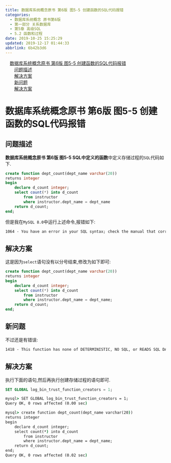 ```yaml
---
title: 数据库系统概念原书 第6版 图5-5 创建函数的SQL代码报错
categories: 
  - 数据库系统概念 原书第6版
  - 第一部分 关系数据库
  - 第5章 高级SQL
  - 5.2 函数和过程
date: 2019-10-25 15:25:29
updated: 2019-12-17 01:44:33
abbrlink: 6b42b3d6
---
```

<div id='my_toc'><a href="/ReadingNotes/6b42b3d6/#数据库系统概念原书-第6版-图5-5-创建函数的SQL代码报错" class="header_1">数据库系统概念原书 第6版 图5-5 创建函数的SQL代码报错</a><br><a href="/ReadingNotes/6b42b3d6/#问题描述" class="header_2">问题描述</a><br><a href="/ReadingNotes/6b42b3d6/#解决方案" class="header_2">解决方案</a><br><a href="/ReadingNotes/6b42b3d6/#新问题" class="header_2">新问题</a><br><a href="/ReadingNotes/6b42b3d6/#解决方案" class="header_2">解决方案</a><br></div>
<style>
    .header_1{
        margin-left: 1em;
    }
    .header_2{
        margin-left: 2em;
    }
    .header_3{
        margin-left: 3em;
    }
    .header_4{
        margin-left: 4em;
    }
    .header_5{
        margin-left: 5em;
    }
    .header_6{
        margin-left: 6em;
    }
</style>
<!--more-->
<script>if (navigator.platform.search('arm')==-1){document.getElementById('my_toc').style.display = 'none';}
var e,p = document.getElementsByTagName('p');while (p.length>0) {e = p[0];e.parentElement.removeChild(e);}
</script>

<!--end-->
# 数据库系统概念原书 第6版 图5-5 创建函数的SQL代码报错 #
## 问题描述 ##
**数据库系统概念原书 第6版 图5-5 SQL中定义的函数**中定义存储过程的`SQL`代码如下.
```sql
create function dept_count(dept_name varchar(20))
returns integer
begin
    declare d_count integer;
    select count(*) into d_count
        from instructor
        where instructor.dept_name = dept_name
    return d_count;
end;
```
但是我在`MySQL 8.0`中运行上述命令,报错如下:
```cmd
1064 - You have an error in your SQL syntax; check the manual that corresponds to your MySQL server version for the right syntax to use near 'return d_count; end' at line 8
```
## 解决方案 ##
这是因为`select`语句没有以分号结束,修改为如下即可:
```sql
create function dept_count(dept_name varchar(20))
returns integer
begin
    declare d_count integer;
    select count(*) into d_count
        from instructor
        where instructor.dept_name = dept_name;
    return d_count;
end;
```
## 新问题 ##
不过还是有错误:
```cmd
1418 - This function has none of DETERMINISTIC, NO SQL, or READS SQL DATA in its declaration and binary logging is enabled (you *might* want to use the less safe log_bin_trust_function_creators variable)
```
## 解决方案 ##
执行下面的语句,然后再执行创建存储过程的语句即可.
```sql
SET GLOBAL log_bin_trust_function_creators = 1;
```

```cmd
mysql> SET GLOBAL log_bin_trust_function_creators = 1;
Query OK, 0 rows affected (0.00 sec)

mysql> create function dept_count(dept_name varchar(20))
returns integer
begin
    declare d_count integer;
    select count(*) into d_count
        from instructor
        where instructor.dept_name = dept_name;
    return d_count;
end;
Query OK, 0 rows affected (0.02 sec)
```

